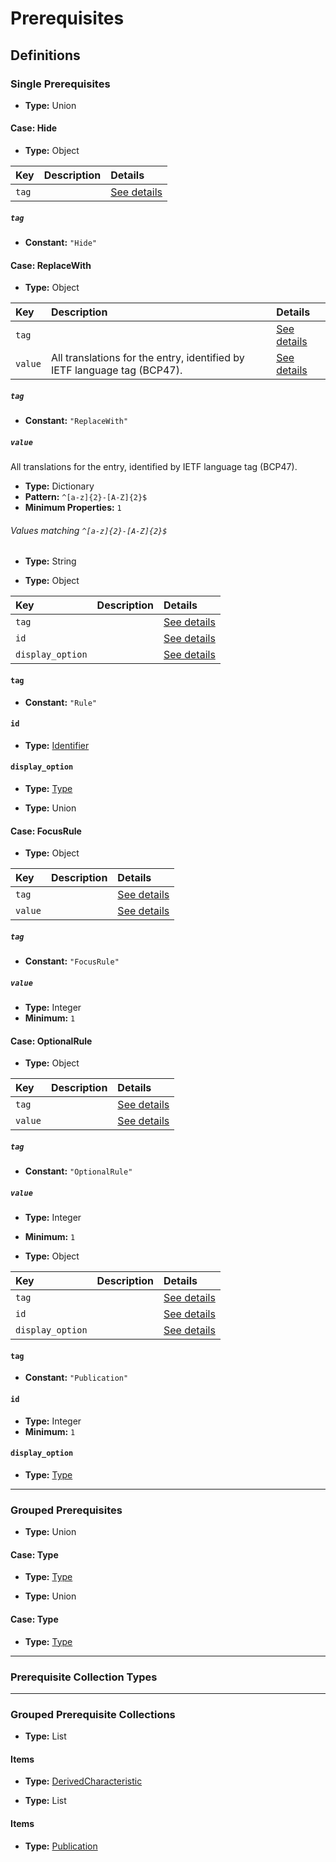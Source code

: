 # Prerequisites

## Definitions

### <a name="Single"></a> Single Prerequisites

- **Type:** Union

#### Case: Hide

- **Type:** Object

Key | Description | Details
:-- | :-- | :--
`tag` |  | <a href="#Single/DisplayOption/Type`0/tag">See details</a>

##### <a name="Single/DisplayOption/Type`0/tag"></a> `tag`

- **Constant:** `"Hide"`

#### Case: ReplaceWith

- **Type:** Object

Key | Description | Details
:-- | :-- | :--
`tag` |  | <a href="#Single/DisplayOption/Type`1/tag">See details</a>
`value` | All translations for the entry, identified by IETF language tag (BCP47). | <a href="#Single/DisplayOption/Type`1/value">See details</a>

##### <a name="Single/DisplayOption/Type`1/tag"></a> `tag`

- **Constant:** `"ReplaceWith"`

##### <a name="Single/DisplayOption/Type`1/value"></a> `value`

All translations for the entry, identified by IETF language tag (BCP47).

- **Type:** Dictionary
- **Pattern:** `^[a-z]{2}-[A-Z]{2}$`
- **Minimum Properties:** `1`

###### Values matching `^[a-z]{2}-[A-Z]{2}$`

- **Type:** String

- **Type:** Object

Key | Description | Details
:-- | :-- | :--
`tag` |  | <a href="#Single/Rule/Type/tag">See details</a>
`id` |  | <a href="#Single/Rule/Type/id">See details</a>
`display_option` |  | <a href="#Single/Rule/Type/display_option">See details</a>

#### <a name="Single/Rule/Type/tag"></a> `tag`

- **Constant:** `"Rule"`

#### <a name="Single/Rule/Type/id"></a> `id`

- **Type:** <a href="#Rule/Single/Identifier">Identifier</a>

#### <a name="Single/Rule/Type/display_option"></a> `display_option`

- **Type:** <a href="#DisplayOption/Single/Type">Type</a>

- **Type:** Union

#### Case: FocusRule

- **Type:** Object

Key | Description | Details
:-- | :-- | :--
`tag` |  | <a href="#Single/Rule/Identifier`0/tag">See details</a>
`value` |  | <a href="#Single/Rule/Identifier`0/value">See details</a>

##### <a name="Single/Rule/Identifier`0/tag"></a> `tag`

- **Constant:** `"FocusRule"`

##### <a name="Single/Rule/Identifier`0/value"></a> `value`

- **Type:** Integer
- **Minimum:** `1`

#### Case: OptionalRule

- **Type:** Object

Key | Description | Details
:-- | :-- | :--
`tag` |  | <a href="#Single/Rule/Identifier`1/tag">See details</a>
`value` |  | <a href="#Single/Rule/Identifier`1/value">See details</a>

##### <a name="Single/Rule/Identifier`1/tag"></a> `tag`

- **Constant:** `"OptionalRule"`

##### <a name="Single/Rule/Identifier`1/value"></a> `value`

- **Type:** Integer
- **Minimum:** `1`

- **Type:** Object

Key | Description | Details
:-- | :-- | :--
`tag` |  | <a href="#Single/Publication/Type/tag">See details</a>
`id` |  | <a href="#Single/Publication/Type/id">See details</a>
`display_option` |  | <a href="#Single/Publication/Type/display_option">See details</a>

#### <a name="Single/Publication/Type/tag"></a> `tag`

- **Constant:** `"Publication"`

#### <a name="Single/Publication/Type/id"></a> `id`

- **Type:** Integer
- **Minimum:** `1`

#### <a name="Single/Publication/Type/display_option"></a> `display_option`

- **Type:** <a href="#DisplayOption/Single/Type">Type</a>

---

### <a name="Group"></a> Grouped Prerequisites

- **Type:** Union

#### Case: Type

- **Type:** <a href="#Rule/Single/Type">Type</a>

- **Type:** Union

#### Case: Type

- **Type:** <a href="#Publication/Single/Type">Type</a>

---

### <a name="Collection"></a> Prerequisite Collection Types

---

### <a name="GroupCollection"></a> Grouped Prerequisite Collections

- **Type:** List

#### Items

- **Type:** <a href="#Group/DerivedCharacteristic">DerivedCharacteristic</a>

- **Type:** List

#### Items

- **Type:** <a href="#Group/Publication">Publication</a>
